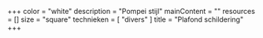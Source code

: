 +++
color = "white"
description = "Pompei stijl"
mainContent = ""
resources = []
size = "square"
technieken = [
  "divers"
]
title = "Plafond schildering"
+++
